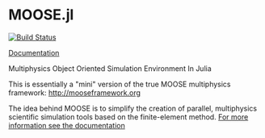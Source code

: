 # MOOSE.jl
[![Build Status](https://travis-ci.org/friedmud/MOOSE.jl.svg?branch=master)](https://travis-ci.org/friedmud/MOOSE.jl)

[Documentation](https://friedmud.github.io/MOOSE.jl/)

Multiphysics Object Oriented Simulation Environment In Julia

This is essentially a "mini" version of the true MOOSE multiphysics framework: http://mooseframework.org

The idea behind MOOSE is to simplify the creation of parallel, multiphysics scientific simulation tools based on the finite-element method.  [For more information see the documentation](https://friedmud.github.io/MOOSE.jl/)
